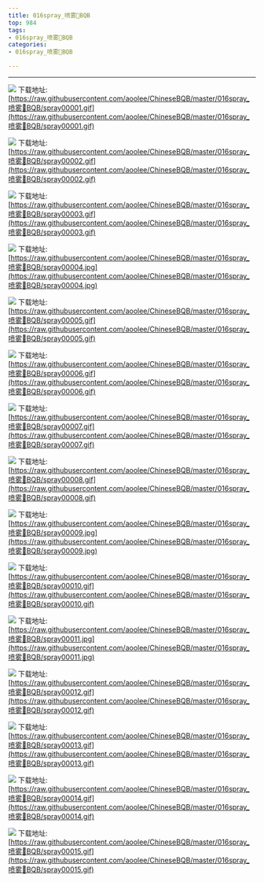 ```yaml
---
title: 016spray_喷雾🚿BQB
top: 984
tags:
- 016spray_喷雾🚿BQB
categories:
- 016spray_喷雾🚿BQB

---
```


------

<!-- more -->

![](https://raw.githubusercontent.com/aoolee/ChineseBQB/master/016spray_喷雾🚿BQB/spray00001.gif)
下载地址:[https://raw.githubusercontent.com/aoolee/ChineseBQB/master/016spray_喷雾🚿BQB/spray00001.gif](https://raw.githubusercontent.com/aoolee/ChineseBQB/master/016spray_喷雾🚿BQB/spray00001.gif)

![](https://raw.githubusercontent.com/aoolee/ChineseBQB/master/016spray_喷雾🚿BQB/spray00002.gif)
下载地址:[https://raw.githubusercontent.com/aoolee/ChineseBQB/master/016spray_喷雾🚿BQB/spray00002.gif](https://raw.githubusercontent.com/aoolee/ChineseBQB/master/016spray_喷雾🚿BQB/spray00002.gif)

![](https://raw.githubusercontent.com/aoolee/ChineseBQB/master/016spray_喷雾🚿BQB/spray00003.gif)
下载地址:[https://raw.githubusercontent.com/aoolee/ChineseBQB/master/016spray_喷雾🚿BQB/spray00003.gif](https://raw.githubusercontent.com/aoolee/ChineseBQB/master/016spray_喷雾🚿BQB/spray00003.gif)

![](https://raw.githubusercontent.com/aoolee/ChineseBQB/master/016spray_喷雾🚿BQB/spray00004.jpg)
下载地址:[https://raw.githubusercontent.com/aoolee/ChineseBQB/master/016spray_喷雾🚿BQB/spray00004.jpg](https://raw.githubusercontent.com/aoolee/ChineseBQB/master/016spray_喷雾🚿BQB/spray00004.jpg)

![](https://raw.githubusercontent.com/aoolee/ChineseBQB/master/016spray_喷雾🚿BQB/spray00005.gif)
下载地址:[https://raw.githubusercontent.com/aoolee/ChineseBQB/master/016spray_喷雾🚿BQB/spray00005.gif](https://raw.githubusercontent.com/aoolee/ChineseBQB/master/016spray_喷雾🚿BQB/spray00005.gif)

![](https://raw.githubusercontent.com/aoolee/ChineseBQB/master/016spray_喷雾🚿BQB/spray00006.gif)
下载地址:[https://raw.githubusercontent.com/aoolee/ChineseBQB/master/016spray_喷雾🚿BQB/spray00006.gif](https://raw.githubusercontent.com/aoolee/ChineseBQB/master/016spray_喷雾🚿BQB/spray00006.gif)

![](https://raw.githubusercontent.com/aoolee/ChineseBQB/master/016spray_喷雾🚿BQB/spray00007.gif)
下载地址:[https://raw.githubusercontent.com/aoolee/ChineseBQB/master/016spray_喷雾🚿BQB/spray00007.gif](https://raw.githubusercontent.com/aoolee/ChineseBQB/master/016spray_喷雾🚿BQB/spray00007.gif)

![](https://raw.githubusercontent.com/aoolee/ChineseBQB/master/016spray_喷雾🚿BQB/spray00008.gif)
下载地址:[https://raw.githubusercontent.com/aoolee/ChineseBQB/master/016spray_喷雾🚿BQB/spray00008.gif](https://raw.githubusercontent.com/aoolee/ChineseBQB/master/016spray_喷雾🚿BQB/spray00008.gif)

![](https://raw.githubusercontent.com/aoolee/ChineseBQB/master/016spray_喷雾🚿BQB/spray00009.jpg)
下载地址:[https://raw.githubusercontent.com/aoolee/ChineseBQB/master/016spray_喷雾🚿BQB/spray00009.jpg](https://raw.githubusercontent.com/aoolee/ChineseBQB/master/016spray_喷雾🚿BQB/spray00009.jpg)

![](https://raw.githubusercontent.com/aoolee/ChineseBQB/master/016spray_喷雾🚿BQB/spray00010.gif)
下载地址:[https://raw.githubusercontent.com/aoolee/ChineseBQB/master/016spray_喷雾🚿BQB/spray00010.gif](https://raw.githubusercontent.com/aoolee/ChineseBQB/master/016spray_喷雾🚿BQB/spray00010.gif)

![](https://raw.githubusercontent.com/aoolee/ChineseBQB/master/016spray_喷雾🚿BQB/spray00011.jpg)
下载地址:[https://raw.githubusercontent.com/aoolee/ChineseBQB/master/016spray_喷雾🚿BQB/spray00011.jpg](https://raw.githubusercontent.com/aoolee/ChineseBQB/master/016spray_喷雾🚿BQB/spray00011.jpg)

![](https://raw.githubusercontent.com/aoolee/ChineseBQB/master/016spray_喷雾🚿BQB/spray00012.gif)
下载地址:[https://raw.githubusercontent.com/aoolee/ChineseBQB/master/016spray_喷雾🚿BQB/spray00012.gif](https://raw.githubusercontent.com/aoolee/ChineseBQB/master/016spray_喷雾🚿BQB/spray00012.gif)

![](https://raw.githubusercontent.com/aoolee/ChineseBQB/master/016spray_喷雾🚿BQB/spray00013.gif)
下载地址:[https://raw.githubusercontent.com/aoolee/ChineseBQB/master/016spray_喷雾🚿BQB/spray00013.gif](https://raw.githubusercontent.com/aoolee/ChineseBQB/master/016spray_喷雾🚿BQB/spray00013.gif)

![](https://raw.githubusercontent.com/aoolee/ChineseBQB/master/016spray_喷雾🚿BQB/spray00014.gif)
下载地址:[https://raw.githubusercontent.com/aoolee/ChineseBQB/master/016spray_喷雾🚿BQB/spray00014.gif](https://raw.githubusercontent.com/aoolee/ChineseBQB/master/016spray_喷雾🚿BQB/spray00014.gif)

![](https://raw.githubusercontent.com/aoolee/ChineseBQB/master/016spray_喷雾🚿BQB/spray00015.gif)
下载地址:[https://raw.githubusercontent.com/aoolee/ChineseBQB/master/016spray_喷雾🚿BQB/spray00015.gif](https://raw.githubusercontent.com/aoolee/ChineseBQB/master/016spray_喷雾🚿BQB/spray00015.gif)

